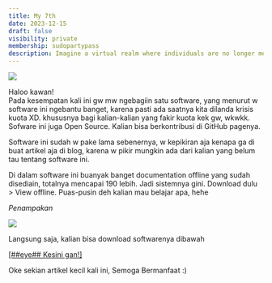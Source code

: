 ```yaml
---
title: My 7th
date: 2023-12-15
draft: false
visibility: private
membership: sudopartypass
description: Imagine a virtual realm where individuals are no longer mere users but active participants, shaping the digital landscape through decentralized collaboration and shared ownership.
---
```


[![](https://4.bp.blogspot.com/-ZrqktkJOJ-A/WUiTnoQF46I/AAAAAAAACJU/wt_4PVRM-4UxV-h48nlrxntW170oH_MCACLcBGAs/s400/offlinedocumentationfordeveloper.jpg)](https://4.bp.blogspot.com/-ZrqktkJOJ-A/WUiTnoQF46I/AAAAAAAACJU/wt_4PVRM-4UxV-h48nlrxntW170oH_MCACLcBGAs/s1600/offlinedocumentationfordeveloper.jpg)

  
Haloo kawan!  
Pada kesempatan kali ini gw mw ngebagiin satu software, yang menurut w software ini ngebantu banget, karena pasti ada saatnya kita dilanda krisis kuota XD. khususnya bagi kalian-kalian yang fakir kuota kek gw, wkwkk. Sofware ini juga Open Source. Kalian bisa berkontribusi di GitHub pagenya.  
  
Software ini sudah w pake lama sebenernya, w kepikiran aja kenapa ga di buat artikel aja di blog, karena w pikir mungkin ada dari kalian yang belum tau tentang software ini.  
  
Di dalam software ini buanyak banget documentation offline yang sudah disediain, totalnya mencapai 190 lebih. Jadi sistemnya gini. Download dulu > View offline. Puas-pusin deh kalian mau belajar apa, hehe  
  

_Penampakan_

[![](https://4.bp.blogspot.com/-2nIVEWiBYTc/WUiW3LpovcI/AAAAAAAACJg/BflTwoy-TKw_j9vxu-ryEvU9W9ne3bDOgCLcBGAs/s640/Image%2B2.png)](https://4.bp.blogspot.com/-2nIVEWiBYTc/WUiW3LpovcI/AAAAAAAACJg/BflTwoy-TKw_j9vxu-ryEvU9W9ne3bDOgCLcBGAs/s1600/Image%2B2.png)



Langsung saja, kalian bisa download softwarenya dibawah


[\[##eye## Kesini gan!\]](https://zealdocs.org/)


Oke sekian artikel kecil kali ini,
Semoga Bermanfaat :)